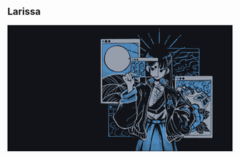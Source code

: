 ## Larissa
![banner](https://raw.githubusercontent.com/D3Ext/aesthetic-wallpapers/main/images/blue-black-girl.png)